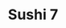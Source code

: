 ---
layout: place
title: "Sushi 7"
permalink: /nevada/reno/sushi-7.html
stateAbbr: NV
stateName: Nevada
cityName: Reno
seo:
  name: "Sushi 7"
  type: Restaurant
  links: https://order.online/business/sushi7-416172
description: "Looking for sushi in Reno, Nevada? Check out Sushi 7 for a delightful Japanese dining experience. Enjoy a variety of sushi and other dishes in a welcoming at..."
place_id: ChIJFYtOZH9AmYAReKlZPWHGYOQ
photos:
  - name: >-
      places/ChIJFYtOZH9AmYAReKlZPWHGYOQ/photos/AeeoHcK_9WJEapdQMeerjLUu5RcAwqbYJ9VkGmlwtY_vsgwhMd62UnzG2NIK6uAPS3Hs9g0Zq1nk9GcvxgzMjfgv08_3ElpyCpAbi-zcpySb2C_fSxukMHqHf4LSm4UcWrefCTXk3ty8zOPFyuLSnFbZ4aiyxZH_rYTaY2OJet5_ja97lsuvM3f7gxuwPooNM6fFo7W_Ni13r6rLh0PpJQ09f5lImcgkKL8SWWIuhunHz6xn157Ik6YqCzT6sOzXIgIn03bvTbu90APrZ2D-fPuUj1ZK-zZkJrRKrBcMdvNYeo_G-565lFhuac0ZHegpc7Aj5uxw75NkgXSN8yTb8rHDDUSF_YoytWEB-wwQNgVFtD6r482fml1iT-7ze1e_RfZlaXD0pfSSih1myLu5IsVSDOXoOH3dYzu6PXoi3VZW8bdTzWK3
    widthPx: 4048
    heightPx: 3036
    authorAttributions:
      - displayName: Stefan B
        uri: https://maps.google.com/maps/contrib/117783716712470325708
        photoUri: >-
          https://lh3.googleusercontent.com/a-/ALV-UjUTg9TmYiQWLuyRQ-GQAt2NlaxhddZEb0wjXsr2rZcw6pBaf-jakg=s100-p-k-no-mo
    flagContentUri: >-
      https://www.google.com/local/imagery/report/?cb_client=maps_api_places.places_api&image_key=!1e10!2sCIHM0ogKEICAgICEweCBpQE&hl=en-US
    googleMapsUri: >-
      https://www.google.com/maps/place//data=!3m4!1e2!3m2!1sCIHM0ogKEICAgICEweCBpQE!2e10!4m2!3m1!1s0x8099407f644e8b15:0xe460c6613d59a978
  - name: >-
      places/ChIJFYtOZH9AmYAReKlZPWHGYOQ/photos/AeeoHcKv1ELxEQcRLo04Ea7k1Gis3ZF8z3bA1OOR2rUh8tsVnr31ow7_GTDlyTB9q1OiTg7TGrzR0ateGBITWfmoX3TPxA180IF077Q7pkulSVJDwMWx68I_TKiqv10LxaOjMq51lYazSG_CjVUPwBzZ2mi0wK1BXHzBg4IeD6Hq5iqUFmSfDMyCpF-xkTcEyEdGfDTNfBDmvGuNKUpOKzdXXsz1ELAAkvB3QDTo8SLla5Xpjxp7POMCRTCFfCiychdKv_dVGoAoIcu7jl774PCxKa4-OcskPaGgpWbd44on1kwW_w
    widthPx: 1920
    heightPx: 1080
    authorAttributions:
      - displayName: Sushi 7
        uri: https://maps.google.com/maps/contrib/116263416038193685702
        photoUri: >-
          https://lh3.googleusercontent.com/a/ACg8ocINZYUTrLQaxlqEW7HpEFknoNuolzVuqBIquNO6g4ZBLUSjaw=s100-p-k-no-mo
    flagContentUri: >-
      https://www.google.com/local/imagery/report/?cb_client=maps_api_places.places_api&image_key=!1e10!2sAF1QipMCwcsDf9-shbd67opGv6Ukvt9CflvF7L4LEuwL&hl=en-US
    googleMapsUri: >-
      https://www.google.com/maps/place//data=!3m4!1e2!3m2!1sAF1QipMCwcsDf9-shbd67opGv6Ukvt9CflvF7L4LEuwL!2e10!4m2!3m1!1s0x8099407f644e8b15:0xe460c6613d59a978
  - name: >-
      places/ChIJFYtOZH9AmYAReKlZPWHGYOQ/photos/AeeoHcK7F9qVgbM9UHIdsAQK2N3CE3H7rUCkmtlrQ7JNjgm4m-UYZWDvAi3wlLkAgy8WVXB55b0d0DNoireCrUgBPPWk2pDGt3vtcNO8uw7taxBbBa7DCG_09Hn-LiwjiGA4zB2mdIskVUHD6k1LoV1aFn4SCcAnoDa5BDV7NG9WfD6l7vD7nafhbwqkaSn-ESY_lRagiuJoagGFSs52SIN37o0joDgqCTdzk7oA7fGhMlpHzwMiC_EQHTpGkdAteZAoD4vlyK4zBlBKmE1ojmX10imaGJd_ArMbmyLlRXSrLZ_D_Q
    widthPx: 3888
    heightPx: 2592
    authorAttributions:
      - displayName: Sushi 7
        uri: https://maps.google.com/maps/contrib/116263416038193685702
        photoUri: >-
          https://lh3.googleusercontent.com/a/ACg8ocINZYUTrLQaxlqEW7HpEFknoNuolzVuqBIquNO6g4ZBLUSjaw=s100-p-k-no-mo
    flagContentUri: >-
      https://www.google.com/local/imagery/report/?cb_client=maps_api_places.places_api&image_key=!1e10!2sAF1QipMjhHWE3QjQaQ9_g33Gest6K4wm-MsCBSDW3Psl&hl=en-US
    googleMapsUri: >-
      https://www.google.com/maps/place//data=!3m4!1e2!3m2!1sAF1QipMjhHWE3QjQaQ9_g33Gest6K4wm-MsCBSDW3Psl!2e10!4m2!3m1!1s0x8099407f644e8b15:0xe460c6613d59a978
  - name: >-
      places/ChIJFYtOZH9AmYAReKlZPWHGYOQ/photos/AeeoHcLjdr3hvqTP2Z7--P6bOh3Lit4RqlfP-hIvakxCj46q9wyAcQRk9RwkSPSoGzFcxabSmCj7hq4gs3lF7mcxm56g0fMmf60xjNXVqEuZGk-f1yEgzDT4ik7-3pNTEOp98vbJf2IJ0xI8XPZiSzFH0Ht1V9Ia10lIS7YmVf2PUned9hG2rkr3RO6xZtFIH6v2oVmJxNaVo1kfNPB0yWbWpkitHg-t9EjhvYpcZNKMSXbb4Sz-FUZrGzKiBsPHx4a_KVkLzCoOGv2oXYo5fkddiMyLpcg9PUeZmZGJZ_3eFW-SUl8FBTSFZilhNLt04pyFbPQ9oG_bvpnJ7I01MiO3dKr3kd7q-UmU2RrhZO0pLZSdqJHMWcmhJ0pn_kOWxycYYUV6gGuAt6ZWc7GBVqtDoKrnY0FV9ciRJIipqSPo0RLHrQ
    widthPx: 3600
    heightPx: 4800
    authorAttributions:
      - displayName: Adam Sabado
        uri: https://maps.google.com/maps/contrib/108750989693302215495
        photoUri: >-
          https://lh3.googleusercontent.com/a/ACg8ocLu2oulrWwYtmBrxOYVTGZbbiQXaMy-JC5xy26xa2zjz60-eQ=s100-p-k-no-mo
    flagContentUri: >-
      https://www.google.com/local/imagery/report/?cb_client=maps_api_places.places_api&image_key=!1e10!2sCIHM0ogKEICAgIDZ0PPjIQ&hl=en-US
    googleMapsUri: >-
      https://www.google.com/maps/place//data=!3m4!1e2!3m2!1sCIHM0ogKEICAgIDZ0PPjIQ!2e10!4m2!3m1!1s0x8099407f644e8b15:0xe460c6613d59a978
  - name: >-
      places/ChIJFYtOZH9AmYAReKlZPWHGYOQ/photos/AeeoHcJv5mfT0DQUJ9DYDSl0XTtVWQ8ArjiJgfFQUhiII5yK7jFms6BP6upcD5vXqc72UsypEYh51a6_hJzK2MredDbcwwtJ4_KpW3Rmw7-tumFyg_R_PhUqrvn1VYbSGRfxvRHExf_C_SGN6rHivhy30hIUwazebfXU_F8tlRzN6HEEfv8wnVDoVuJ5CEmolf6kiLZxPdLUYka6BR7gXDUo23gRY1QBPo4ESAlr-2w1vhWsJvyJB92tomcZ0gR5lymJNoAeBsSJfh5F3PUGfmE91YqErOjlsEjFkamBoU9OeReMqq2711m73_GrMLpkk5mr53Ery35BTbh-AmIjZ4vjxRm5GiZJBlE3NIIQ-3ZkiHW7fyVOgif4MYjD8LSj1MBkPFzryUSvK68UjfYfWBKQRstng-E3X6g_X8D6KU1pJ6QI4w
    widthPx: 3024
    heightPx: 4032
    authorAttributions:
      - displayName: Danielle Gorman
        uri: https://maps.google.com/maps/contrib/109808369113813961342
        photoUri: >-
          https://lh3.googleusercontent.com/a-/ALV-UjV4LG-MpYOVx7klTBv7ca7Q3t3b3rFlOiu9EX_U6G0rYLssfwK-=s100-p-k-no-mo
    flagContentUri: >-
      https://www.google.com/local/imagery/report/?cb_client=maps_api_places.places_api&image_key=!1e10!2sCIHM0ogKEICAgICZuomHBw&hl=en-US
    googleMapsUri: >-
      https://www.google.com/maps/place//data=!3m4!1e2!3m2!1sCIHM0ogKEICAgICZuomHBw!2e10!4m2!3m1!1s0x8099407f644e8b15:0xe460c6613d59a978
  - name: >-
      places/ChIJFYtOZH9AmYAReKlZPWHGYOQ/photos/AeeoHcJAqQlRh7aaux9NaSxrCeNzKvfxvre7iOLbczHU6PiFi2fLZtYyLBP0H7lgVbN6k0k6HtgR2ViMvKf3bRwtdCr7Ko7ZnSc__ob1JUL5DhcZT2Jjg5xOHvZsg1PWxf5VpVAoXNw5tFs2OhsOZlJEBNfh_xdc-rikQvofWjq0SJIU4V4RxqivtpUmzj1xexv149hlEBInI8EpagvsPLVrDFGKaNeT2N2U4hFMDLOtad3AEK55mFKB0LLAjFuoYj-23iSBcV0QVE83YfnhRmNk0GVbdrC11_f3cTw2yMPQ5atiGNbdDtRMqzYIu9EVsEM9CyUPJzXjgjfrWMJ2YC0tx-Qj_GWv9rmhhlTlmls9qRHE9HNgHTA70dpMdMfZn-L1v-qNi1-xnaFqMzm6p2RsRi_qF0mSNgrqKzr3Vo1ZeTvgfGzR
    widthPx: 3024
    heightPx: 4032
    authorAttributions:
      - displayName: Raihan Jamil
        uri: https://maps.google.com/maps/contrib/109216179225295864321
        photoUri: >-
          https://lh3.googleusercontent.com/a-/ALV-UjUBKQbu0NVm6XudehctoTwP8l9i9l0GMfcWs7rumAqiGXIIlkTp9g=s100-p-k-no-mo
    flagContentUri: >-
      https://www.google.com/local/imagery/report/?cb_client=maps_api_places.places_api&image_key=!1e10!2sCIHM0ogKEICAgICRyIu7vwE&hl=en-US
    googleMapsUri: >-
      https://www.google.com/maps/place//data=!3m4!1e2!3m2!1sCIHM0ogKEICAgICRyIu7vwE!2e10!4m2!3m1!1s0x8099407f644e8b15:0xe460c6613d59a978
  - name: >-
      places/ChIJFYtOZH9AmYAReKlZPWHGYOQ/photos/AeeoHcLMmPRUPQ7qVGmXfmah5ckAUplZF__-UUHsQtDwWp2R_QJZitmZowB9sz7H0ubvKO_YWc_a5MgDourLry6l5rA2Jo9PLvEiyCPoAaVSQszwsjd5TolVXi198RvYVPK02xRdCM6JyjdsBylUSR7xTFQhKQyrUwk7QfVzJcprh_A0w-jvWVs5Z2f1QNiXo9bXotkAUCxYJ_G4lyAIZQdQht5RxPH_uuMoiS37hHHM9PLCTRFC1iMN5TR4itOi8VwAv_FVnf1Zm1vP1gHqaubn66qocfU-0aNItK5YTCJirTpgWh0dRthB0H1Ppu31EJVdjGY6xmQYgUY9Rf38WVjzuFvuAG2xrogZCcuTRMUr7NpBz8pUnTOoBcHQm_-ECc6deAxpfDwxJtmsLMerLXyvKxhYshEStTGCUsWPG01LhuN9ye3I
    widthPx: 4032
    heightPx: 3024
    authorAttributions:
      - displayName: taco
        uri: https://maps.google.com/maps/contrib/104042542420747249982
        photoUri: >-
          https://lh3.googleusercontent.com/a-/ALV-UjVJk_ZLyVKc_78PNvH_Dk5smPL2stXXxMcH6dEmMBKYNwwEq7TOYA=s100-p-k-no-mo
    flagContentUri: >-
      https://www.google.com/local/imagery/report/?cb_client=maps_api_places.places_api&image_key=!1e10!2sCIHM0ogKEICAgID274i0twE&hl=en-US
    googleMapsUri: >-
      https://www.google.com/maps/place//data=!3m4!1e2!3m2!1sCIHM0ogKEICAgID274i0twE!2e10!4m2!3m1!1s0x8099407f644e8b15:0xe460c6613d59a978
  - name: >-
      places/ChIJFYtOZH9AmYAReKlZPWHGYOQ/photos/AeeoHcKoU2XjNemHew15uFjQkEPyZvB5ro0Qy-GwZaVxNZdGtnoMcemFd5yhWoAJXjtlFacaxWL8rsvJ_w_fpiV-iAOjeZoHnBvLpbWAk-x4MkxeHiaMFVpmQhUEwEKIOO8LM3kP2jmivKrGmFCccjqs4O07CdKsZKyu7Ep92GzYJea1V0xOUNZ85gQznZYM1vIJVk9ZakUDtPGz56jmWk9h2wO6_FrqOe1tms6ixkLzdVSt5xvahCqMtyoOT86Lye5rCy42hYoshexU89AwKn2FaRRDGlwyFANouwmmoZfmVr_0U7Cavi8ZV1r6vpf5y7NjHq8EXi_COpy6loAYSScEManIMAHxokjzbpKoFe_FBY5vdWWD28On6t2pS8C2OhbOOlqTBIqdYGwND8QTWr7AoU450Njjw9rba8bSRiwg-bY18A
    widthPx: 4096
    heightPx: 3072
    authorAttributions:
      - displayName: Erica Garcia
        uri: https://maps.google.com/maps/contrib/103261478522991868619
        photoUri: >-
          https://lh3.googleusercontent.com/a/ACg8ocI4XPwrjdErP5WAoHCKPngEkW_W2ZJ2l2z4on8-NtqyRIJx7w=s100-p-k-no-mo
    flagContentUri: >-
      https://www.google.com/local/imagery/report/?cb_client=maps_api_places.places_api&image_key=!1e10!2sCIHM0ogKEICAgICR-bbeNQ&hl=en-US
    googleMapsUri: >-
      https://www.google.com/maps/place//data=!3m4!1e2!3m2!1sCIHM0ogKEICAgICR-bbeNQ!2e10!4m2!3m1!1s0x8099407f644e8b15:0xe460c6613d59a978
  - name: >-
      places/ChIJFYtOZH9AmYAReKlZPWHGYOQ/photos/AeeoHcJ_Jp6mll53f8ytHxwwZa4MgbLwVYpur3VzMmTL9YndUTKtGjKK_W54-uMSyxE_5_vKfUc1kPrjMrEtEt2AymI_etEILeJTrOwuJP1lNS4TYmCq7kcHsy4I4edpj0KMUDAhH7kLD4ieesHQfkwkBY6b-_yez7Pg6BBrJHkldrZAdm2xtJ7C6f7yipf5NW9_xsnHftjmnDTPsZU2hBK3zGgE4O3OWSJojBTZsKSvnW7PYYxMumG99Hp2axbDezLC_h2KmdkbuENH_6GO5uZfWwVduKs7U3e2ycXEY7yT2mAB-n6-gti-GW27jfr3U8iI5qqb9dlYnFJPiBQP990xucmEErcpYuHsuq9fIdSrlbwpc4yGQ6C03vPuMHbSpy0O_IK2LbvbJnjdetEY1q5FvezTVwM1cdBkZNthr8_wMMI
    widthPx: 3024
    heightPx: 4032
    authorAttributions:
      - displayName: Raihan Jamil
        uri: https://maps.google.com/maps/contrib/109216179225295864321
        photoUri: >-
          https://lh3.googleusercontent.com/a-/ALV-UjUBKQbu0NVm6XudehctoTwP8l9i9l0GMfcWs7rumAqiGXIIlkTp9g=s100-p-k-no-mo
    flagContentUri: >-
      https://www.google.com/local/imagery/report/?cb_client=maps_api_places.places_api&image_key=!1e10!2sCIHM0ogKEICAgICRyIu7fw&hl=en-US
    googleMapsUri: >-
      https://www.google.com/maps/place//data=!3m4!1e2!3m2!1sCIHM0ogKEICAgICRyIu7fw!2e10!4m2!3m1!1s0x8099407f644e8b15:0xe460c6613d59a978
  - name: >-
      places/ChIJFYtOZH9AmYAReKlZPWHGYOQ/photos/AeeoHcKlxdna7yc7nO-Rx3_Eq2w53zZhu51Ezd6X4e0-e2EfnsC_RalK_7mMkX4dGQReMx1xhmE4QIZvarQ2R4RPmKphvO8t1Xtng-bhG92jy6IXDMBMKhL3jQg-c3VDLq6ivOZq2MpvC-5mhYPMY-k-B7c7LKIpwDqKPuV2s4ZQ4KXtk4tAbdFjfSa22to4cIBmPPjaX2B08NBYHWFNKK67ND_iNGBSMv6Q_Og-oiPl7PI0wfhUpIxB53-qArV5OWl6RKNTFSKzqJXarkwpPE5IaK80cFxMzKflfpUZQjGu9g_a9uG53F16pWMOwNELIINklZynMjAm5-EW_PW7sd8qOz-B6aTET6oSrDk4LjjLpKcSzmWhd_c8zOXIUhf-6wlLiFl_II0RzoMpGfgQ14zuzsc10_B7jbuOO8AQ3qMaJcySwA
    widthPx: 3024
    heightPx: 4032
    authorAttributions:
      - displayName: Angie Van Ness
        uri: https://maps.google.com/maps/contrib/100726112877872447361
        photoUri: >-
          https://lh3.googleusercontent.com/a-/ALV-UjVCUJKK5mGqDG-Kth2LRo893isMk3ROcutZ85xg2C2V1HycaNqM=s100-p-k-no-mo
    flagContentUri: >-
      https://www.google.com/local/imagery/report/?cb_client=maps_api_places.places_api&image_key=!1e10!2sCIHM0ogKEICAgMCImNKOWA&hl=en-US
    googleMapsUri: >-
      https://www.google.com/maps/place//data=!3m4!1e2!3m2!1sCIHM0ogKEICAgMCImNKOWA!2e10!4m2!3m1!1s0x8099407f644e8b15:0xe460c6613d59a978
address: '5030 Las Brisas Blvd #B5, Reno, NV 89523, USA'
street: '5030 Las Brisas Blvd #B5'
city: Reno
state: NV
zip: '89523'
country: USA
neighborhood: Northwest Reno
latitude: '39.539894'
longitude: '-119.862900'
accessibility_options:
  wheelchairAccessibleParking: true
  wheelchairAccessibleEntrance: true
  wheelchairAccessibleRestroom: true
  wheelchairAccessibleSeating: true
business_status: OPERATIONAL
name: Sushi 7
google_maps_links:
  directionsUri: >-
    https://www.google.com/maps/dir//''/data=!4m7!4m6!1m1!4e2!1m2!1m1!1s0x8099407f644e8b15:0xe460c6613d59a978!3e0
  placeUri: https://maps.google.com/?cid=16456371159355206008
  writeAReviewUri: >-
    https://www.google.com/maps/place//data=!4m3!3m2!1s0x8099407f644e8b15:0xe460c6613d59a978!12e1
  reviewsUri: >-
    https://www.google.com/maps/place//data=!4m4!3m3!1s0x8099407f644e8b15:0xe460c6613d59a978!9m1!1b1
  photosUri: >-
    https://www.google.com/maps/place//data=!4m3!3m2!1s0x8099407f644e8b15:0xe460c6613d59a978!10e5
primary_type: Sushi Restaurant
opening_hours:
  regular: null
  current: null
secondary_opening_hours:
  regular:
    weekdayDescriptions: null
    type: null
  current:
    weekdayDescriptions: null
    type: null
phone: (775) 827-1515
price_level: PRICE_LEVEL_MODERATE
price_range: $20 &ndash; $30
rating: '4.3'
rating_count: 531
website: https://order.online/business/sushi7-416172
reviews: null
parking_options: null
payment_options: null
allow_dogs: null
curbside_pickup: null
delivery: null
dine_in: null
good_for_children: null
good_for_groups: null
good_for_sports: null
live_music: null
menu_for_children: null
outdoor_seating: null
reservable: null
restroom: null
serves_beer: null
serves_breakfast: null
serves_brunch: null
serves_cocktails: null
serves_coffee: null
serves_dinner: null
serves_dessert: null
serves_lunch: null
serves_vegetarian_food: null
serves_wine: null
takeout: null
summary: null

---